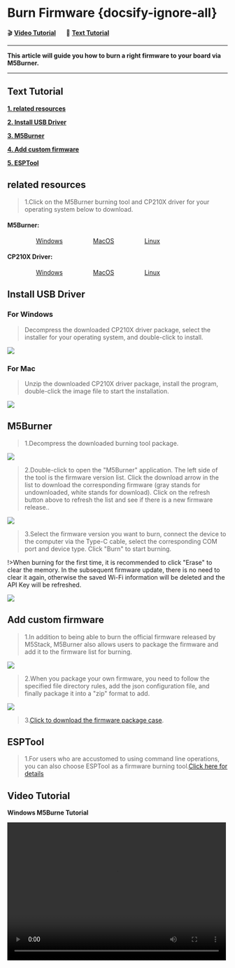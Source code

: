 # Burn Firmware  {docsify-ignore-all}

:clapper: **[Video Tutorial](#Video-Tutorial)**&nbsp;&nbsp;&nbsp;&nbsp;&nbsp;&nbsp;:memo: **[Text Tutorial](#Text-Tutorial)**

***

**This article will guide you how to burn a right firmware to your board via M5Burner.**

***

## Text Tutorial

**[1. related resources](#related-resources)**

**[2. Install USB Driver](#Install-USB-Driver)**

**[3. M5Burner](#M5Burner)**

**[4. Add custom firmware](#Add-custom-firmware)**

**[5. ESPTool](#ESPTool)**

## related resources

>1.Click on the M5Burner burning tool and CP210X driver for your operating system below to download.

<div class="link">
 <h4><span>M5Burner:</span></h4>
    <p>
    <a href="https://m5stack.oss-cn-shenzhen.aliyuncs.com/resource/software/M5Burner.zip" target="_blank" rel="noopener noreferrer"><img src="https://cdn.shopify.com/s/files/1/0056/7689/2250/files/windows_89cc6ea0-2a3c-4327-97e5-8f51f448c38b_icon.png?v=1557026574" alt="">Windows</a>
    <a href="https://m5stack.oss-cn-shenzhen.aliyuncs.com/resource/software/M5Burner_MacOS.zip" target="_blank" rel="noopener noreferrer"><img src="https://cdn.shopify.com/s/files/1/0056/7689/2250/files/mac_large.png?v=1557026570" alt="">MacOS</a>
    <a href="https://m5stack.oss-cn-shenzhen.aliyuncs.com/resource/software/M5Burner_Linux.zip" target="_blank" rel="noopener noreferrer"><img src="https://cdn.shopify.com/s/files/1/0056/7689/2250/files/linux_icon.png?v=1557026584" alt="">Linux</a></p>

 <h4><span>CP210X Driver:</span></h4>
    <p>
    <a href="https://m5stack.oss-cn-shenzhen.aliyuncs.com/resource/drivers/CP210x_VCP_Windows.zip" target="_blank" rel="noopener noreferrer"><img src="https://cdn.shopify.com/s/files/1/0056/7689/2250/files/windows_89cc6ea0-2a3c-4327-97e5-8f51f448c38b_icon.png?v=1557026574" alt="">Windows</a>
    <a href="https://m5stack.oss-cn-shenzhen.aliyuncs.com/resource/drivers/CP210x_VCP_MacOS.zip" target="_blank" rel="noopener noreferrer"><img src="https://cdn.shopify.com/s/files/1/0056/7689/2250/files/mac_large.png?v=1557026570" alt="">MacOS</a>
    <a href="https://m5stack.oss-cn-shenzhen.aliyuncs.com/resource/drivers/CP210x_VCP_Linux.zip" target="_blank" rel="noopener noreferrer"><img src="https://cdn.shopify.com/s/files/1/0056/7689/2250/files/linux_icon.png?v=1557026584" alt="">Linux</a>
    </p>
</div>

## Install USB Driver

### For Windows

>Decompress the downloaded CP210X driver package, select the installer for your operating system, and double-click to install.

<img src="assets/img/getting_started_pics/how_to_burn_firmware/M5Burner/CP210X_WIN.jpg">


### For Mac

>Unzip the downloaded CP210X driver package, install the program, double-click the image file to start the installation.

<img src="assets/img/getting_started_pics/how_to_burn_firmware/M5Burner/CP210X_MAC.png">


## M5Burner

>1.Decompress the downloaded burning tool package.

<img src="assets/img/getting_started_pics/how_to_burn_firmware/M5Burner/M5Burner_01.jpg">

>2.Double-click to open the "M5Burner" application. The left side of the tool is the firmware version list. Click the download arrow in the list to download the corresponding firmware (gray stands for undownloaded, white stands for download).
>Click on the refresh button above to refresh the list and see if there is a new firmware release..

<img src="assets/img/getting_started_pics/how_to_burn_firmware/M5Burner/M5Burner_02.jpg">

>3.Select the firmware version you want to burn, connect the device to the computer via the Type-C cable, select the corresponding COM port and device type. Click "Burn" to start burning.

!>When burning for the first time, it is recommended to click "Erase" to clear the memory. In the subsequent firmware update, there is no need to clear it again, otherwise the saved Wi-Fi information will be deleted and the API Key will be refreshed.

<img src="assets/img/getting_started_pics/how_to_burn_firmware/M5Burner/M5Burner_03.jpg">


## Add custom firmware

>1.In addition to being able to burn the official firmware released by M5Stack, M5Burner also allows users to package the firmware and add it to the firmware list for burning.

<img src="assets/img/getting_started_pics/how_to_burn_firmware/M5Burner/M5Burner_04.jpg">


>2.When you package your own firmware, you need to follow the specified file directory rules, add the json configuration file, and finally package it into a "zip" format to add.

<img src="assets/img/getting_started_pics/how_to_burn_firmware/M5Burner/M5Burner_05.jpg">


>3.[Click to download the firmware package case](https://m5stack.oss-cn-shenzhen.aliyuncs.com/resource/docs/demo-firmware.zip).



## ESPTool

>1.For users who are accustomed to using command line operations, you can also choose ESPTool as a firmware burning tool.[Click here for details](https://github.com/espressif/esptool)


## Video Tutorial

**Windows M5Burne Tutorial**

<video width="500" height="315" controls>
    <source src="https://m5stack.oss-cn-shenzhen.aliyuncs.com/video/%E6%95%99%E7%A8%8B/Firmware%20Upgrade/A1%20-%20Firmware%20Upgrade.mp4" type="video/mp4">
</video>

<style>

.link a{

    padding-left: 13%;

}

</style>